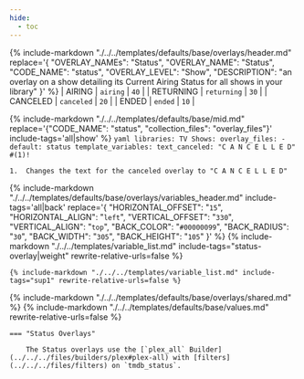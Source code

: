 ```yaml
---
hide:
  - toc
---
```

{%
    include-markdown "./../../templates/defaults/base/overlays/header.md"
    replace='{
        "OVERLAY_NAMEs": "Status",
        "OVERLAY_NAME": "Status",
        "CODE_NAME": "status",
        "OVERLAY_LEVEL": "Show",
        "DESCRIPTION": "an overlay on a show detailing its Current Airing Status for all shows in your library"
    }'
%}
| AIRING    | `airing`    | `40`   |
| RETURNING | `returning` | `30`   |
| CANCELED  | `canceled`  | `20`   |
| ENDED     | `ended`     | `10`   |

{% 
    include-markdown "./../../templates/defaults/base/mid.md" 
    replace='{"CODE_NAME": "status", "collection_files": "overlay_files"}' 
    include-tags='all|show'
%}
    ```yaml
    libraries:
      TV Shows:
        overlay_files:
          - default: status
            template_variables:
              text_canceled: "C A N C E L L E D" #(1)!
    ```

    1.  Changes the text for the canceled overlay to "C A N C E L L E D"



{% 
    include-markdown "./../../templates/defaults/base/overlays/variables_header.md"
    include-tags='all|back'
    replace='{
        "HORIZONTAL_OFFSET": "`15`",
        "HORIZONTAL_ALIGN": "`left`",
        "VERTICAL_OFFSET": "`330`",
        "VERTICAL_ALIGN": "`top`",
        "BACK_COLOR": "`#00000099`",
        "BACK_RADIUS": "`30`",
        "BACK_WIDTH": "`305`",
        "BACK_HEIGHT": "`105`"
    }'
%}
    {%
        include-markdown "./../../templates/variable_list.md"
        include-tags="status-overlay|weight"
        rewrite-relative-urls=false
    %}

    {% include-markdown "./../../templates/variable_list.md" include-tags="sup1" rewrite-relative-urls=false %}

{% include-markdown "./../../templates/defaults/base/overlays/shared.md" %}
{% include-markdown "./../../templates/defaults/base/values.md" rewrite-relative-urls=false %}

    === "Status Overlays"
    
        The Status overlays use the [`plex_all` Builder](../../../files/builders/plex#plex-all) with [filters](../../../files/filters) on `tmdb_status`.
